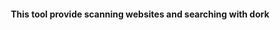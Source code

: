 <html>
<head>
    <meta charset="UTF-8" />
</head>
<body>
<!-- Version 100.10 -->
<h4 align="center">
This tool provide scanning websites and searching with dork
</h4>
<table
</body>
</html>
